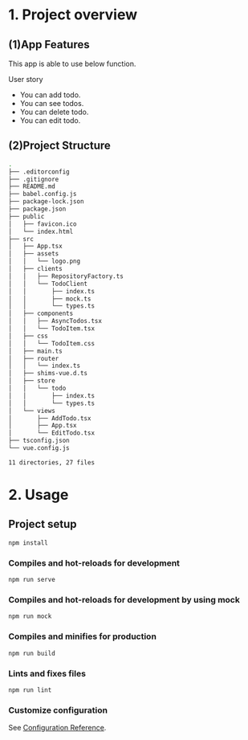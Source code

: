 # 1. Project overview

## (1)App Features

This app is able to use below function.

User story

- You can add todo.
- You can see todos.
- You can delete todo.
- You can edit todo.

## (2)Project Structure

```bash
.
├── .editorconfig
├── .gitignore
├── README.md
├── babel.config.js
├── package-lock.json
├── package.json
├── public
│   ├── favicon.ico
│   └── index.html
├── src
│   ├── App.tsx
│   ├── assets
│   │   └── logo.png
│   ├── clients
│   │   ├── RepositoryFactory.ts
│   │   └── TodoClient
│   │       ├── index.ts
│   │       ├── mock.ts
│   │       └── types.ts
│   ├── components
│   │   ├── AsyncTodos.tsx
│   │   └── TodoItem.tsx
│   ├── css
│   │   └── TodoItem.css
│   ├── main.ts
│   ├── router
│   │   └── index.ts
│   ├── shims-vue.d.ts
│   ├── store
│   │   └── todo
│   │       ├── index.ts
│   │       └── types.ts
│   └── views
│       ├── AddTodo.tsx
│       ├── App.tsx
│       └── EditTodo.tsx
├── tsconfig.json
└── vue.config.js

11 directories, 27 files
```

# 2. Usage

## Project setup
```
npm install
```

### Compiles and hot-reloads for development
```
npm run serve
```

### Compiles and hot-reloads for development by using mock
```
npm run mock
```

### Compiles and minifies for production
```
npm run build
```

### Lints and fixes files
```
npm run lint
```

### Customize configuration
See [Configuration Reference](https://cli.vuejs.org/config/).
